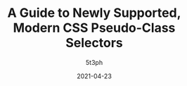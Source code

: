 ---
author: 5t3ph
date: 2021-04-23
publisher: smashingmag
tags:
  - css
  - selectors
target_url: https://www.smashingmagazine.com/2021/04/guide-supported-modern-css-pseudo-class-selectors/
title: A Guide to Newly Supported, Modern CSS Pseudo-Class Selectors
---